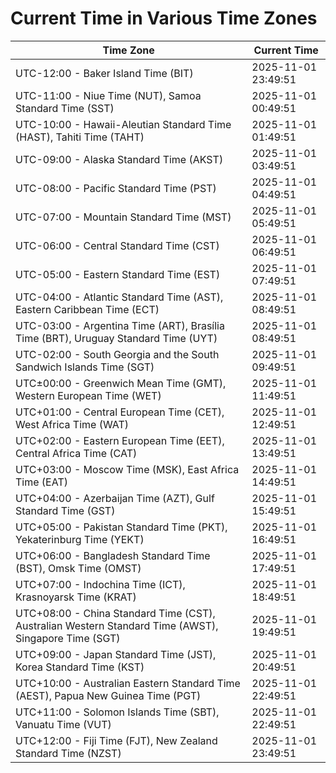 # Current Time in Various Time Zones

| Time Zone | Current Time |
|-----------|--------------|
| UTC-12:00 - Baker Island Time (BIT) | 2025-11-01 23:49:51 |
| UTC-11:00 - Niue Time (NUT), Samoa Standard Time (SST) | 2025-11-01 00:49:51 |
| UTC-10:00 - Hawaii-Aleutian Standard Time (HAST), Tahiti Time (TAHT) | 2025-11-01 01:49:51 |
| UTC-09:00 - Alaska Standard Time (AKST) | 2025-11-01 03:49:51 |
| UTC-08:00 - Pacific Standard Time (PST) | 2025-11-01 04:49:51 |
| UTC-07:00 - Mountain Standard Time (MST) | 2025-11-01 05:49:51 |
| UTC-06:00 - Central Standard Time (CST) | 2025-11-01 06:49:51 |
| UTC-05:00 - Eastern Standard Time (EST) | 2025-11-01 07:49:51 |
| UTC-04:00 - Atlantic Standard Time (AST), Eastern Caribbean Time (ECT) | 2025-11-01 08:49:51 |
| UTC-03:00 - Argentina Time (ART), Brasília Time (BRT), Uruguay Standard Time (UYT) | 2025-11-01 08:49:51 |
| UTC-02:00 - South Georgia and the South Sandwich Islands Time (SGT) | 2025-11-01 09:49:51 |
| UTC±00:00 - Greenwich Mean Time (GMT), Western European Time (WET) | 2025-11-01 11:49:51 |
| UTC+01:00 - Central European Time (CET), West Africa Time (WAT) | 2025-11-01 12:49:51 |
| UTC+02:00 - Eastern European Time (EET), Central Africa Time (CAT) | 2025-11-01 13:49:51 |
| UTC+03:00 - Moscow Time (MSK), East Africa Time (EAT) | 2025-11-01 14:49:51 |
| UTC+04:00 - Azerbaijan Time (AZT), Gulf Standard Time (GST) | 2025-11-01 15:49:51 |
| UTC+05:00 - Pakistan Standard Time (PKT), Yekaterinburg Time (YEKT) | 2025-11-01 16:49:51 |
| UTC+06:00 - Bangladesh Standard Time (BST), Omsk Time (OMST) | 2025-11-01 17:49:51 |
| UTC+07:00 - Indochina Time (ICT), Krasnoyarsk Time (KRAT) | 2025-11-01 18:49:51 |
| UTC+08:00 - China Standard Time (CST), Australian Western Standard Time (AWST), Singapore Time (SGT) | 2025-11-01 19:49:51 |
| UTC+09:00 - Japan Standard Time (JST), Korea Standard Time (KST) | 2025-11-01 20:49:51 |
| UTC+10:00 - Australian Eastern Standard Time (AEST), Papua New Guinea Time (PGT) | 2025-11-01 22:49:51 |
| UTC+11:00 - Solomon Islands Time (SBT), Vanuatu Time (VUT) | 2025-11-01 22:49:51 |
| UTC+12:00 - Fiji Time (FJT), New Zealand Standard Time (NZST) | 2025-11-01 23:49:51 |

